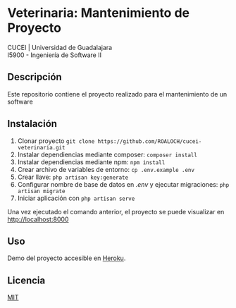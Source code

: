 # Veterinaria: Mantenimiento de Proyecto

CUCEI | Universidad de Guadalajara  
I5900 - Ingeniería de Software II

## Descripción

Este repositorio contiene el proyecto realizado para el mantenimiento de un software

## Instalación

1. Clonar proyecto `git clone https://github.com/ROALOCH/cucei-veterinaria.git`
2. Instalar dependiencias mediante composer: `composer install`
3. Instalar dependiencias mediante npm: `npm install`
4. Crear archivo de variables de entorno: `cp .env.example .env`
5. Crear llave: `php artisan key:generate`
6. Configurar nombre de base de datos en _.env_ y ejecutar migraciones: `php artisan migrate`
7. Iniciar aplicación con `php artisan serve`

Una vez ejecutado el comando anterior, el proyecto se puede visualizar en [http://localhost:8000](http://localhost:8000)

## Uso

Demo del proyecto accesible en [Heroku](#).

## Licencia

[MIT](https://github.com/ROALOCH/cucei-veterinaria/blob/main/LICENSE)
